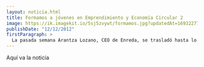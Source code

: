 ```yaml
---
layout: noticia.html
title: Formamos a jóvenes en Emprendimiento y Economía Circular 2
image: https://ik.imagekit.io/5sj5zvywt/formamos.jpg?updatedAt=1693227703424
publishDate: "12/12/2012"
firstParagraph: >
  La pasada semana Arantza Lozano, CEO de Enreda, se trasladó hasta lo localidad de Savonia, en Finlandia, donde para realizar una capacitación para el proyecto EU ERASMUS+ "Universities for sustainable development " (USD) que estamos
---
```


Aquí va la noticia
